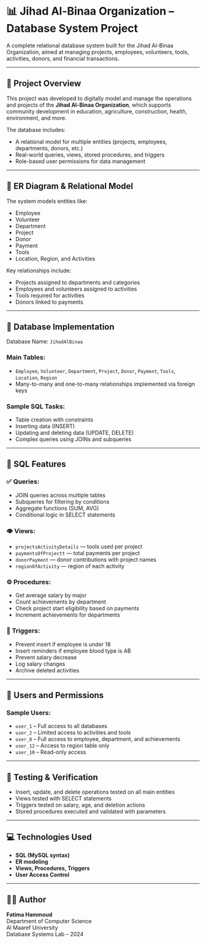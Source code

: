 
# 📊 Jihad Al-Binaa Organization – Database System Project

A complete relational database system built for the Jihad Al-Binaa Organization, aimed at managing projects, employees, volunteers, tools, activities, donors, and financial transactions.

---

## 📘 Project Overview

This project was developed to digitally model and manage the operations and projects of the **Jihad Al-Binaa Organization**, which supports community development in education, agriculture, construction, health, environment, and more.

The database includes:
- A relational model for multiple entities (projects, employees, departments, donors, etc.)
- Real-world queries, views, stored procedures, and triggers
- Role-based user permissions for data management

---

## 📐 ER Diagram & Relational Model

The system models entities like:
- Employee
- Volunteer
- Department
- Project
- Donor
- Payment
- Tools
- Location, Region, and Activities

Key relationships include:
- Projects assigned to departments and categories
- Employees and volunteers assigned to activities
- Tools required for activities
- Donors linked to payments

---

## 🧱 Database Implementation

Database Name: `JihadAlBinaa`

### Main Tables:
- `Employee`, `Volunteer`, `Department`, `Project`, `Donor`, `Payment`, `Tools`, `Location`, `Region`
- Many-to-many and one-to-many relationships implemented via foreign keys

### Sample SQL Tasks:
- Table creation with constraints
- Inserting data (INSERT)
- Updating and deleting data (UPDATE, DELETE)
- Complex queries using JOINs and subqueries

---

## 🧠 SQL Features

### ✅ Queries:
- JOIN queries across multiple tables
- Subqueries for filtering by conditions
- Aggregate functions (SUM, AVG)
- Conditional logic in SELECT statements

### 👁️ Views:
- `projectsActivityDetails` — tools used per project
- `paymentsOfProjectt` — total payments per project
- `donorPayment` — donor contributions with project names
- `regionOfActivity` — region of each activity

### ⚙️ Procedures:
- Get average salary by major
- Count achievements by department
- Check project start eligibility based on payments
- Increment achievements for departments

### 🚨 Triggers:
- Prevent insert if employee is under 18
- Insert reminders if employee blood type is AB
- Prevent salary decrease
- Log salary changes
- Archive deleted activities

---

## 👥 Users and Permissions

### Sample Users:
- `user_1` – Full access to all databases
- `user_2` – Limited access to activities and tools
- `user_8` – Full access to employee, department, and achievements
- `user_12` – Access to region table only
- `user_10` – Read-only access

---

## 🧪 Testing & Verification

- Insert, update, and delete operations tested on all main entities
- Views tested with SELECT statements
- Triggers tested on salary, age, and deletion actions
- Stored procedures executed and validated with parameters

---

## 💻 Technologies Used

- **SQL (MySQL syntax)**
- **ER modeling**
- **Views, Procedures, Triggers**
- **User Access Control**

---


## 👩‍💻 Author

**Fatima Hammoud**  
Department of Computer Science  
Al Maaref University  
Database Systems Lab – 2024



